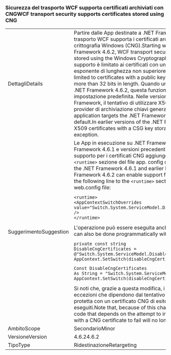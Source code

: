 ### <a name="wcf-transport-security-supports-certificates-stored-using-cng"></a><span data-ttu-id="0a7f7-101">Sicurezza del trasporto WCF supporta certificati archiviati con CNG</span><span class="sxs-lookup"><span data-stu-id="0a7f7-101">WCF transport security supports certificates stored using CNG</span></span>

|   |   |
|---|---|
|<span data-ttu-id="0a7f7-102">Dettagli</span><span class="sxs-lookup"><span data-stu-id="0a7f7-102">Details</span></span>|<span data-ttu-id="0a7f7-103">Partire dalle App destinate a .NET Framework 4.6.2, sicurezza del trasporto WCF supporta i certificati archiviati utilizzando la libreria di crittografia Windows (CNG).</span><span class="sxs-lookup"><span data-stu-id="0a7f7-103">Starting with apps that target the .NET Framework 4.6.2, WCF transport security supports certificates stored using the Windows Cryptography Library (CNG).</span></span> <span data-ttu-id="0a7f7-104">Questo supporto è limitato ai certificati con una chiave pubblica che ha un esponente di lunghezza non superiore a 32 bit.</span><span class="sxs-lookup"><span data-stu-id="0a7f7-104">This support is limited to certificates with a public key that has an exponent no more than 32 bits in length.</span></span> <span data-ttu-id="0a7f7-105">Quando un'applicazione è destinata a .NET Framework 4.6.2, questa funzionalità è attivata per impostazione predefinita. Nelle versioni precedenti di .NET Framework, il tentativo di utilizzare X509 certificati con un CSG provider di archiviazione chiavi genera un'eccezione.</span><span class="sxs-lookup"><span data-stu-id="0a7f7-105">When an application targets the .NET Framework 4.6.2, this feature is on by default.In earlier versions of the .NET Framework, the attempt to use X509 certificates with a CSG key storage provider throws an exception.</span></span>|
|<span data-ttu-id="0a7f7-106">Suggerimento</span><span class="sxs-lookup"><span data-stu-id="0a7f7-106">Suggestion</span></span>|<span data-ttu-id="0a7f7-107">Le App in esecuzione su .NET Framework 4.6.2 destina .NET Framework 4.6.1 e versioni precedenti ma possono abilitare il supporto per i certificati CNG aggiungendo la riga seguente al <code>&lt;runtime&gt;</code> sezione del file app. config o Web. config:</span><span class="sxs-lookup"><span data-stu-id="0a7f7-107">Apps that target the .NET Framework 4.6.1 and earlier but are running on the .NET Framework 4.6.2 can enable support for CNG certificates by adding the following line to the <code>&lt;runtime&gt;</code> section of the app.config or web.config file:</span></span><pre><code class="language-xml">&lt;runtime&gt;&#13;&#10;&lt;AppContextSwitchOverrides value=&quot;Switch.System.ServiceModel.DisableCngCertificates=false&quot; /&gt;&#13;&#10;&lt;/runtime&gt;&#13;&#10;</code></pre><span data-ttu-id="0a7f7-108">L'operazione può essere eseguita anche con il codice seguente:</span><span class="sxs-lookup"><span data-stu-id="0a7f7-108">This can also be done programmatically with the following code:</span></span><pre><code class="language-cs">private const string DisableCngCertificates = @&quot;Switch.System.ServiceModel.DisableCngCertificate&quot;;&#13;&#10;AppContext.SetSwitch(disableCngCertificates, false);&#13;&#10;</code></pre><pre><code class="language-vb">Const DisableCngCertificates As String = &quot;Switch.System.ServiceModel.DisableCngCertificates&quot;&#13;&#10;AppContext.SetSwitch(disableCngCertificates, False)&#13;&#10;</code></pre><span data-ttu-id="0a7f7-109">Si noti che, grazie a questa modifica, i codici di gestione delle eccezioni che dipendono dal tentativo di avviare una comunicazione protetta con un certificato CNG di esito negativo non verranno più eseguiti.</span><span class="sxs-lookup"><span data-stu-id="0a7f7-109">Note that, because of this change, any exception handling code that depends on the attempt to initiate secure communication with a CNG certificate to fail will no longer execute.</span></span>|
|<span data-ttu-id="0a7f7-110">Ambito</span><span class="sxs-lookup"><span data-stu-id="0a7f7-110">Scope</span></span>|<span data-ttu-id="0a7f7-111">Secondario</span><span class="sxs-lookup"><span data-stu-id="0a7f7-111">Minor</span></span>|
|<span data-ttu-id="0a7f7-112">Versione</span><span class="sxs-lookup"><span data-stu-id="0a7f7-112">Version</span></span>|<span data-ttu-id="0a7f7-113">4.6.2</span><span class="sxs-lookup"><span data-stu-id="0a7f7-113">4.6.2</span></span>|
|<span data-ttu-id="0a7f7-114">Tipo</span><span class="sxs-lookup"><span data-stu-id="0a7f7-114">Type</span></span>|<span data-ttu-id="0a7f7-115">Ridestinazione</span><span class="sxs-lookup"><span data-stu-id="0a7f7-115">Retargeting</span></span>|

